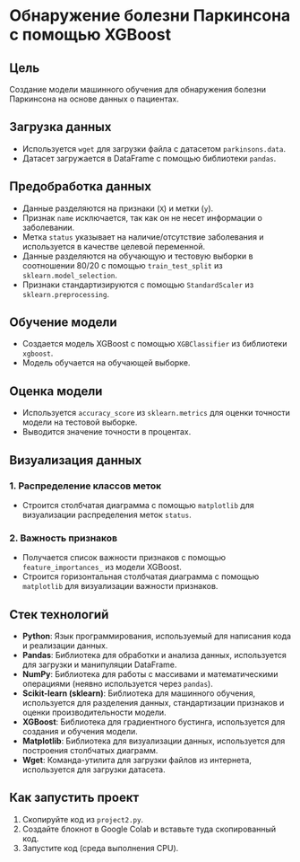 # Обнаружение болезни Паркинсона с помощью XGBoost

## Цель

Создание модели машинного обучения для обнаружения болезни Паркинсона на основе данных о пациентах.

## Загрузка данных

- Используется `wget` для загрузки файла с датасетом `parkinsons.data`.
- Датасет загружается в DataFrame с помощью библиотеки `pandas`.

## Предобработка данных

- Данные разделяются на признаки (`X`) и метки (`y`).
- Признак `name` исключается, так как он не несет информации о заболевании.
- Метка `status` указывает на наличие/отсутствие заболевания и используется в качестве целевой переменной.
- Данные разделяются на обучающую и тестовую выборки в соотношении 80/20 с помощью `train_test_split` из `sklearn.model_selection`.
- Признаки стандартизируются с помощью `StandardScaler` из `sklearn.preprocessing`.

## Обучение модели

- Создается модель XGBoost с помощью `XGBClassifier` из библиотеки `xgboost`.
- Модель обучается на обучающей выборке.

## Оценка модели

- Используется `accuracy_score` из `sklearn.metrics` для оценки точности модели на тестовой выборке.
- Выводится значение точности в процентах.

## Визуализация данных

### 1. Распределение классов меток

- Строится столбчатая диаграмма с помощью `matplotlib` для визуализации распределения меток `status`.

### 2. Важность признаков

- Получается список важности признаков с помощью `feature_importances_` из модели XGBoost.
- Строится горизонтальная столбчатая диаграмма с помощью `matplotlib` для визуализации важности признаков.

## Стек технологий

- **Python**: Язык программирования, используемый для написания кода и реализации данных.
- **Pandas**: Библиотека для обработки и анализа данных, используется для загрузки и манипуляции DataFrame.
- **NumPy**: Библиотека для работы с массивами и математическими операциями (неявно используется через `pandas`).
- **Scikit-learn (sklearn)**: Библиотека для машинного обучения, используется для разделения данных, стандартизации признаков и оценки производительности модели.
- **XGBoost**: Библиотека для градиентного бустинга, используется для создания и обучения модели.
- **Matplotlib**: Библиотека для визуализации данных, используется для построения столбчатых диаграмм.
- **Wget**: Команда-утилита для загрузки файлов из интернета, используется для загрузки датасета.

## Как запустить проект

1. Скопируйте код из `project2.py`.
2. Создайте блокнот в Google Colab и вставьте туда скопированный код.
3. Запустите код (среда выполнения CPU).